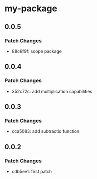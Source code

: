 # my-package

## 0.0.5

### Patch Changes

- 88c6f9f: scope package

## 0.0.4

### Patch Changes

- 352c72c: add multiplication capabilities

## 0.0.3

### Patch Changes

- cca5083: add subtractio function

## 0.0.2

### Patch Changes

- cdb5ee1: first patch
